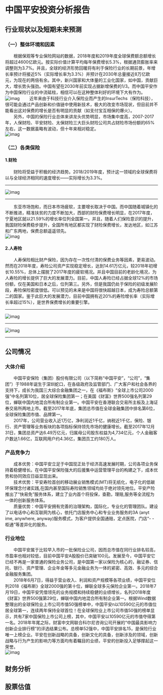 # 中国平安投资分析报告  
## 行业现状以及短期未来预测
### （一）整体环境和因素
&emsp;&emsp;根据保观等专业保险网站的数据，2018年度和2019年度全球保费额总额增长将超过4600亿欧元。按实际价值计算平均每年保费增长5.3%，根据通货膨胀率来调整则为3.7%。并且，全球的经济形势回暖将有利于保险行业的长期前景，年增长率预计将接近5%（实际增长率为3.3%）并预计在2030年总量接近8万亿欧元，为现在的两倍有余。其中，新兴国家和大体量的工业化国家，如中国，贡献巨大，增长势头强劲。中国有望在2030年前实现占据新增保费的1/3。而中国平安作为中国保险行业的中流砥柱，相信可以在这种整体利好的环境下大有作为。   
![imag](https://github.com/Luosuu/pictures/blob/master/%E5%85%A8%E7%90%83%E5%B8%82%E5%9C%BA%E9%A2%84%E6%B5%8B.jpg)</div>
&emsp;&emsp;近年来由于科技行业介入保险业而产生的InsurTechs（保险科技），很可能会通过产品创新和价值链中使用新技术，极大的改变市场现状，但目前并不能看出这对保费的增长是否有明显的贡献（如支付宝互相保的爆火）。  
&emsp;&emsp;另外，中国的保险行业总体来讲龙头优势明显，市场集中度高，2007-2017年，人保财险、平安财险、太保财险三大巨头财险公司共占财险市场份额的65%左右，这一数据虽略有波动，但十年来相对稳定。  
![imag](https://github.com/Luosuu/pictures/blob/master/%E5%9B%BD%E5%AE%B6%E7%BB%9F%E8%AE%A1%E8%A1%8C%E4%B8%9A%E7%8E%B0%E7%8A%B6.jpg)
### （二）各类保险
#### 1.财险
&emsp;&emsp;财险将受益于积极的经济趋势。2018/2019年度，预计这一领域的全球保费将以与全球经济相同的速度增长——实际增长为3.3%。  
***
![imag](https://github.com/Luosuu/pictures/blob/master/%E7%BB%8F%E6%B5%8E%E5%BD%A2%E5%8A%BF%E5%8A%A9%E9%95%BF.jpg)
***
&emsp;&emsp;东亚市场饱和，而日本市场疲软，主要增长取决于中国。而中国随着城镇化的不断推进，精准扶贫的力度不断加大，西部的财险保费增长明显，在2017年度，宁夏地区就以21.59%的增长率位列全国第一。并且，随着人们保险意识的提升，我国财险保费稳步提升，全国所有地区都实现了财险保费增长，发达地区，如江苏和广东两地，保费总额遥遥领先。  
![imag](https://github.com/Luosuu/pictures/blob/master/%E4%BF%9D%E9%99%A9%E5%9C%B0%E5%8C%BA%E6%8E%92%E5%90%8D.png)
#### 2.人寿险
&emsp;&emsp;人寿保险相比财产保险，因为存在一次性付清的保费业务等因素，更易波动。然而在2018年度，寿险公司资产实现稳定增长，达到14.61万亿元，较2018年初增长10.55%，总体上摆脱了2017年度的疲软境况。并且中国目前的老龄化境况，为人寿险的增长提供了巨大的发展潜力。目前，中国人寿险已经占据全球12%的市场份额，仅在美国和日本之后，位列第三。另外，但是我国仍处于保险的初级发展阶段，寿险保险密度很低。可以预见的未来是中国将很快超越日本，成为寿险总额第二的国家。鉴于此巨大的发展潜力，目前中国拥有近20%的寿险增长率（实际增长率超过15%），是世界保费增长的重要引擎。  
***
![imag](https://github.com/Luosuu/pictures/blob/master/%E6%96%B0%E5%85%B4%E5%8A%A8%E5%8A%9B.jpg)  
***
![imag](https://github.com/Luosuu/pictures/blob/master/%E5%9B%BD%E9%99%85%E6%8E%92%E5%90%8D%E9%A2%84%E6%B5%8B.jpg)
***
## 公司情况
### 大体介绍
&emsp;&emsp;中国平安保险（集团）股份有限公司（以下简称“中国平安”，“公司”，“集团”）于1988年诞生于深圳蛇口，在各级政府及监管部门、广大客户和社会各界的支持下，成长为我国三大综合金融集团之一，在《福布斯》“全球上市公司2000强”中名列第10位，居全球保险集团第一；在美国《财富》世界500强名列第29位，蝉联中国内地混合所有制企业第一。中国平安在香港联合交易所主板及上海证券交易所两地上市。截至2017年年底，集团总市值在全球金融集团中排名第6位，全球保险集团市值、品牌第一。  
&emsp;&emsp;2017年，公司营业收入近1万亿，净利润近1千亿，纳税近1千亿，保险、银行、资产管理等业务板块的各项指标保持领先市场的健康增长。截至2017年12月31日，集团总资产达6.49万亿元，归属母公司股东权益为4,734亿元，个人金融客户数达1.66亿，互联网用户约4.36亿，集团员工约180万人。

### 产品竞争力
&emsp;&emsp;成本优势：中国平安立足于中国现正处于经济高速发展时期，公司各项业务保持着稳健增长。在中国平安保险强大的后援集中运营管理平台的构建之下，成本优势和协同效应日益显现出来。  
&emsp;&emsp;技术优势：平安寿险首创的移动展业销售模式(MT)将无纸化，电子化的低碳环保理念付诸实践,在国内甚至国际寿险销售领域均处于绝对领先地位。平安产险推出了“快易免”服务体系，建立了业内首个将投保，查勘，理赔,服务等全流程为一体的创新服务体系。  
&emsp;&emsp;质量优势：中国平安拥有完善的治理架构，国际化，专业化的管理团队。建设了以电话中心和互联网为核心，依托门店服务中心和专业业务服务的3A (anyt ime, anywhere, anyway)服务模式，为客户提供全国通赔，定点医院，门店“- -柜通”等差异化的服务。  
### 行业地位
&emsp;&emsp;中国平安属于比较早入市的一批保险业公司，因而总市值在同行业排名较高，市盈率也相对较低，目前中国平安A股股价已突破100元。发展至今，中国平安它已经不再是一家普通的保险业务公司，是中国第一家以保险为核心的，融证券、信托、银行、资产管理、企业年金等多元金融业务为一体的紧密、高效、多元的综合金融服务集团。  
&emsp;&emsp;2018年6月7日，得益于营业收入、利润和资产规模等各项业绩，中国平安位列2018《福布斯》全球2000强的第十位，蝉联全球多元保险企业第一。2018年7月19日，中国平安凭借领先的业务规模和持续稳健的业绩增长，名列2018年度《财富》世界500强第29位，蝉联中国内地混合所有制企业第一。根据Wind数据整理出的全球保险业上市公司市值50强榜单中，中国平安n以10590亿元的市值位居全球第一，连续两年保持全球首位！在全球保险业上市公司市值50强的榜单显示，共有7家中国保险上市公司上榜，其中，中国平安以10590亿元的市值夺得第一名。2018年年尾之际，财富中文网联合科尔尼咨询公司开展的“中国最具影响力创新企业排行榜”的评选结果公布。总榜单52强中，中国平安排名15，是保险行业唯一上榜企业。平安在创新战略的具备，创新文化的具备，创新涉及的领域，创新战略与行为产生的影响力等方面均有着瞩目的业绩，平安的创新投入足够撑起这一荣誉。  
![imag](https://github.com/Luosuu/pictures/blob/master/%E5%B9%B3%E5%AE%89%E4%BB%8B%E7%BB%8D.jpg)

## 财务分析

## 股票估值

